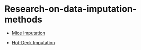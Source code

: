 # Research-on-data-imputation-methods

* [Mice Imputation](https://www.ncbi.nlm.nih.gov/pmc/articles/PMC3074241/)

* [Hot-Deck Imputation](https://www.researchgate.net/publication/265507954_Hot_Deck_Methods_for_Imputing_Missing_Data)